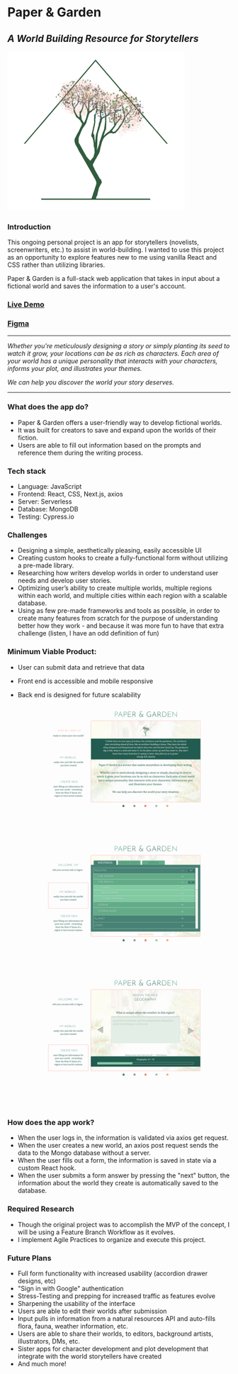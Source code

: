 # Paper & Garden
## *A World Building Resource for Storytellers*

![logo](public/builderlogo.png)

### Introduction
This ongoing personal project is an app for storytellers (novelists, screenwriters, etc.) to assist in world-building. I wanted to use this project as an opportunity to explore features new to me using vanilla React and CSS rather than utilizing libraries. 

Paper & Garden is a full-stack web application that takes in input about a fictional world and saves the information to a user's account.

### [Live Demo](http://papergarden.tay-made.com)
### [Figma](https://www.figma.com/file/hN1TvqZse7avr7pcmeWt5r/Paper%26Garden?node-id=0%3A11)

---

*Whether you're meticulously designing a story or simply planting its seed to watch it grow, your locations can be as rich as characters. Each area of your world has a unique personality that interacts with your characters, informs your plot, and illustrates your themes.*

*We can help you discover the world your story deserves.*

---

### What does the app do?
* Paper & Garden offers a user-friendly way to develop fictional worlds.
* It was built for creators to save and expand upon the worlds of their fiction.
* Users are able to fill out information based on the prompts and reference them during the writing process.

### Tech stack
* Language: JavaScript
* Frontend: React, CSS, Next.js, axios
* Server: Serverless
* Database: MongoDB
* Testing: Cypress.io

### Challenges
* Designing a simple, aesthetically pleasing, easily accessible UI
* Creating custom hooks to create a fully-functional form without utilizing a pre-made library.
* Researching how writers develop worlds in order to understand user needs and develop user stories.
* Optimizing user’s ability to create multiple worlds, multiple regions within each world, and multiple cities within each region with a scalable database.
* Using as few pre-made frameworks and tools as possible, in order to create many features from scratch for the purpose of understanding better how they work - and because it was more fun to have that extra challenge (listen, I have an odd definition of fun)

### Minimum Viable Product:
* User can submit data and retrieve that data
* Front end is accessible and mobile responsive
* Back end is designed for future scalability

  ![HomePic](screenshots/Figma/Home.png)
  ![FormGif](screenshots/Figma/MyWorlds.png)
  ![ListGif](screenshots/Figma/CreateWorld.png)

### How does the app work?
* When the user logs in, the information is validated via axios get request.
* When the user creates a new world, an axios post request sends the data to the Mongo database without a server.
* When the user fills out a form, the information is saved in state via a custom React hook.
* When the user submits a form answer by pressing the "next" button, the information about the world they create is automatically saved to the database.

### Required Research
* Though the original project was to accomplish the MVP of the concept, I will be using a Feature Branch Workflow as it evolves.
* I implement Agile Practices to organize and execute this project.

### Future Plans
* Full form functionality with increased usability (accordion drawer designs, etc)
* "Sign in with Google" authentication
* Stress-Testing and prepping for increased traffic as features evolve
* Sharpening the usability of the interface
* Users are able to edit their worlds after submission
* Input pulls in information from a natural resources API and auto-fills flora, fauna, weather information, etc.
* Users are able to share their worlds, to editors, background artists, illustrators, DMs, etc.
* Sister apps for character development and plot development that integrate with the world storytellers have created
* And much more!
